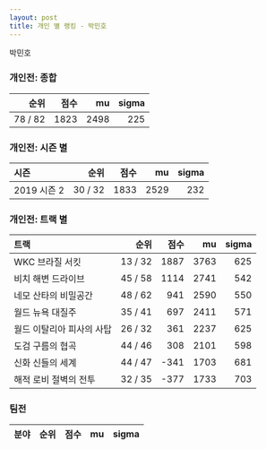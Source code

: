 ```yaml
---
layout: post
title: 개인 별 랭킹 - 박민호
---
```


박민호

### 개인전: 종합

| 순위 | 점수 | mu | sigma |
|---:|---:|---:|---:|
| 78 / 82 | 1823 | 2498 | 225 |

### 개인전: 시즌 별

| 시즌 | 순위 | 점수 | mu | sigma |
|:---|---:|---:|---:|---:|
| 2019 시즌 2 | 30 / 32 | 1833 | 2529 | 232 |

### 개인전: 트랙 별

| 트랙 | 순위 | 점수 | mu | sigma |
|:---|---:|---:|---:|---:|
| WKC 브라질 서킷 | 13 / 32 | 1887 | 3763 | 625 |
| 비치 해변 드라이브 | 45 / 58 | 1114 | 2741 | 542 |
| 네모 산타의 비밀공간 | 48 / 62 | 941 | 2590 | 550 |
| 월드 뉴욕 대질주 | 35 / 41 | 697 | 2411 | 571 |
| 월드 이탈리아 피사의 사탑 | 26 / 32 | 361 | 2237 | 625 |
| 도검 구름의 협곡 | 44 / 46 | 308 | 2101 | 598 |
| 신화 신들의 세계 | 44 / 47 | -341 | 1703 | 681 |
| 해적 로비 절벽의 전투 | 32 / 35 | -377 | 1733 | 703 |

### 팀전

| 분야 | 순위 | 점수 | mu | sigma |
|:---|---:|---:|---:|---:|

